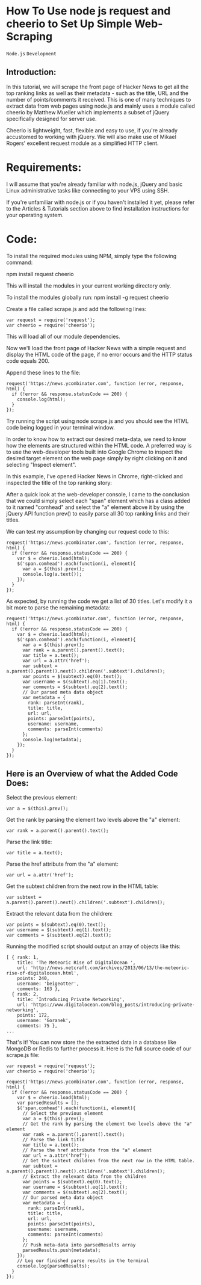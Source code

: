 # How To Use node js  request and cheerio to Set Up Simple Web-Scraping

```Node.js``` ```Development```

## Introduction:


In this tutorial, we will scrape the front page of Hacker News to
get all the top ranking links as well as their metadata - such as the
title, URL and the number of points/comments it received. This is one
of many techniques to extract data from web pages using node.js and
mainly uses a module called cheerio by Matthew Mueller which implements a
subset of jQuery specifically designed for server use.


Cheerio is lightweight, fast, flexible and easy to use, if you're
already accustomed to working with jQuery. We will also make use of
Mikael Rogers' excellent request module as a simplified HTTP client.


# Requirements:


I will assume that you're already familiar with node.js, jQuery and
basic Linux administrative tasks like connecting to your VPS using
SSH.


If you're unfamiliar with node.js or if you haven't installed it yet,
please refer to the Articles & Tutorials section above to find
installation instructions for your operating system.


# Code:


To install the required modules using NPM, simply type the following
command:


npm install request cheerio


This will install the modules in your current working directory
only.


To install the modules globally run: 
npm install -g request cheerio


Create a file called scrape.js and add the following lines:


```
var request = require('request');
var cheerio = require('cheerio');

```


This will load all of our module dependencies.


Now we'll load the front page of Hacker News with a simple request and
display the HTML code of the page, if no error occurs and the HTTP
status code equals 200.


Append these lines to the file:


```
request('https://news.ycombinator.com', function (error, response, html) {
  if (!error && response.statusCode == 200) {
    console.log(html);
  }
});

```


Try running the script using node scrape.js and you
should see the HTML code being logged in your terminal
window.


In order to know how to extract our desired meta-data, we need to know
how the elements are structured within the HTML code. A preferred way is to use the web-developer tools built into Google
Chrome to inspect the desired target element on the web page simply by
right clicking on it and selecting "Inspect element".


In this example, I've opened Hacker News in Chrome, right-clicked and
inspected the title of the top ranking story:





After a quick look at the web-developer console, I came to the
conclusion that we could simply select each "span" element which has a
class added to it named "comhead" and select the "a" element above it
by using the jQuery API function prev() to easily parse all 30 top ranking links
and their titles.


We can test my assumption by changing our request code to this:


```
request('https://news.ycombinator.com', function (error, response, html) {
  if (!error && response.statusCode == 200) {
    var $ = cheerio.load(html);
    $('span.comhead').each(function(i, element){
      var a = $(this).prev();
      console.log(a.text());
    });
  }
});

```


As expected, by running the code we get a list of 30 titles. Let's
modify it a bit more to parse the remaining metadata:


```
request('https://news.ycombinator.com', function (error, response, html) {
  if (!error && response.statusCode == 200) {
    var $ = cheerio.load(html);
    $('span.comhead').each(function(i, element){
      var a = $(this).prev();
      var rank = a.parent().parent().text();
      var title = a.text();
      var url = a.attr('href');
      var subtext = a.parent().parent().next().children('.subtext').children();
      var points = $(subtext).eq(0).text();
      var username = $(subtext).eq(1).text();
      var comments = $(subtext).eq(2).text();
      // Our parsed meta data object
      var metadata = {
        rank: parseInt(rank),
        title: title,
        url: url,
        points: parseInt(points),
        username: username,
        comments: parseInt(comments)
      };
      console.log(metadata);
    });
  }
});

```


## Here is an Overview of what the Added Code Does:


Select the previous element:


```
var a = $(this).prev();

```


Get the rank by parsing the element two levels above the "a" element:


```
var rank = a.parent().parent().text();

```


Parse the link title:


```
var title = a.text();

```


Parse the href attribute from the "a" element:


```
var url = a.attr('href');

```


Get the subtext children from the next row in the HTML table:


```
var subtext = a.parent().parent().next().children('.subtext').children();

```


Extract the relevant data from the children:


```
var points = $(subtext).eq(0).text();
var username = $(subtext).eq(1).text();
var comments = $(subtext).eq(2).text();

```


Running the modified script should output an array of objects like this:


```
[ { rank: 1,
    title: 'The Meteoric Rise of DigitalOcean ',
    url: 'http://news.netcraft.com/archives/2013/06/13/the-meteoric-rise-of-digitalocean.html',
    points: 240,
    username: 'beigeotter',
    comments: 163 },
  { rank: 2,
    title: 'Introducing Private Networking',
    url: 'https://www.digitalocean.com/blog_posts/introducing-private-networking',
    points: 172,
    username: 'Goranek',
    comments: 75 },
...

```


That's it! You can now store the the extracted data
in a database like MongoDB or Redis to further process it. Here is the
full source code of our scrape.js file:


```
var request = require('request');
var cheerio = require('cheerio');

request('https://news.ycombinator.com', function (error, response, html) {
  if (!error && response.statusCode == 200) {
    var $ = cheerio.load(html);
    var parsedResults = [];
    $('span.comhead').each(function(i, element){
      // Select the previous element
      var a = $(this).prev();
      // Get the rank by parsing the element two levels above the "a" element
      var rank = a.parent().parent().text();
      // Parse the link title
      var title = a.text();
      // Parse the href attribute from the "a" element
      var url = a.attr('href');
      // Get the subtext children from the next row in the HTML table.
      var subtext = a.parent().parent().next().children('.subtext').children();
      // Extract the relevant data from the children
      var points = $(subtext).eq(0).text();
      var username = $(subtext).eq(1).text();
      var comments = $(subtext).eq(2).text();
      // Our parsed meta data object
      var metadata = {
        rank: parseInt(rank),
        title: title,
        url: url,
        points: parseInt(points),
        username: username,
        comments: parseInt(comments)
      };
      // Push meta-data into parsedResults array
      parsedResults.push(metadata);
    });
    // Log our finished parse results in the terminal
    console.log(parsedResults);
  }
});

```


